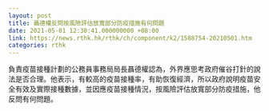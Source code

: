 ```yaml
---
layout: post
title: 聶德權反問按風險評估放寬部分防疫措施有何問題
date: 2021-05-01 12:30:41.000000000 +08:00
link: https://news.rthk.hk/rthk/ch/component/k2/1588754-20210501.htm
categories: rthk
---
```


負責疫苗接種計劃的公務員事務局局長聶德權認為，外界應思考政府催谷打針的說法是否合理。他表示，有較高的疫苗接種率，有助恢復經濟，所以政府說明疫苗安全有效及實際接種數據，並因應疫苗接種情況，按風險評估放寬部分防疫措施，他反問有何問題。
